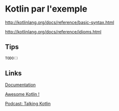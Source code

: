 Kotlin par l'exemple
===

<http://kotlinlang.org/docs/reference/basic-syntax.html>

<http://kotlinlang.org/docs/reference/idioms.html>

Tips
---

```kotlin
TODO()
```

Links
---

[Documentation](https://kotlinlang.org/docs/)

[Awesome Kotlin !](https://kotlin.link/)

[Podcast: Talking Kotlin](http://talkingkotlin.com/)
